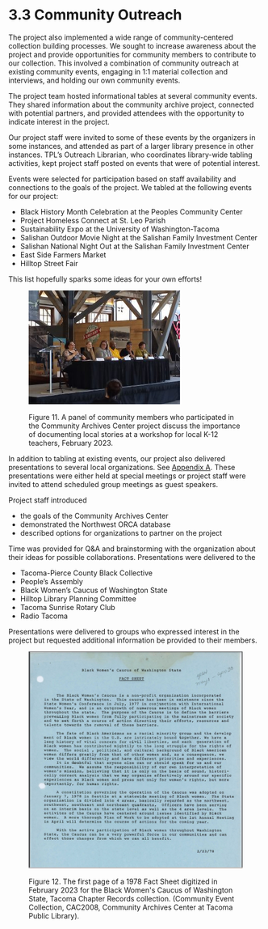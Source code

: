# 3.3 Community Outreach

The project also implemented a wide range of community-centered collection building processes. We sought to increase awareness about the project and provide opportunities for community members to contribute to our collection. This involved a combination of community outreach at  existing community events, engaging in 1:1 material collection and interviews, and holding our own community events.&#x20;

The project team hosted informational tables at several community events. They shared information about the community archive project, connected with potential partners, and provided attendees with the opportunity to indicate interest in the project.&#x20;

Our project staff were invited to some of these events by the organizers in some instances, and attended as part of a larger library presence in other instances. TPL’s Outreach Librarian, who coordinates library-wide tabling activities, kept project staff posted on events that were of potential interest.&#x20;

Events were selected for participation based on staff availability and connections to the goals of the project. We tabled at the following events for our project:&#x20;

* Black History Month Celebration at the Peoples Community Center
* Project Homeless Connect at St. Leo Parish
* Sustainability Expo at the University of Washington-Tacoma
* Salishan Outdoor Movie Night at the Salishan Family Investment Center
* Salishan National Night Out at the Salishan Family Investment Center
* East Side Farmers Market
* Hilltop Street Fair

This list hopefully sparks some ideas for your own efforts!

<figure><img src="../.gitbook/assets/IMG_20230211_092032-300x225.jpg" alt=""><figcaption><p>Figure 11. A panel of community members who participated in the Community Archives Center project discuss the importance of documenting local stories at a workshop for local K-12 teachers, February 2023.</p></figcaption></figure>

In addition to tabling at existing events, our project also delivered presentations to several local organizations. See [Appendix A](../appendix-further-reading-and-resources/appendix-a.-planning-and-launch-resources.md#board-of-trustees-and-staff-presentation). These presentations were either held at special meetings or project staff were invited to attend scheduled group meetings as guest speakers.&#x20;

Project staff introduced&#x20;

* the goals of the Community Archives Center
* demonstrated the Northwest ORCA database
* described options for organizations to partner on the project

Time was provided for Q\&A and brainstorming with the organization about their ideas for possible collaborations. Presentations were delivered to the&#x20;

* Tacoma-Pierce County Black Collective
* People’s Assembly
* Black Women’s Caucus of Washington State
* Hilltop Library Planning Committee
* Tacoma Sunrise Rotary Club
* Radio Tacoma

Presentations were delivered to groups who expressed interest in the project but requested additional information be provided to their members.

<figure><img src="../.gitbook/assets/Screenshot 2023-08-04 at 12.12.14 AM.png" alt=""><figcaption><p>Figure 12. The first page of a 1978 Fact Sheet digitized in February 2023 for the Black Women's Caucus of Washington State, Tacoma Chapter Records collection. (Community Event Collection, CAC2008, Community Archives Center at Tacoma Public Library).</p></figcaption></figure>
